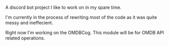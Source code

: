 A discord bot project I like to work on in my spare time. 

I'm currently in the process of rewriting most of the code as it was quite messy and ineffecient. 

Right now I'm working on the OMDBCog. This module will be for OMDB API related operations. 
